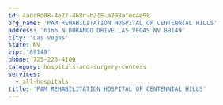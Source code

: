 ```yaml
---
id: 4adc8d08-4e27-468d-b218-a798afec4e98
org_name: 'PAM REHABILITATION HOSPITAL OF CENTENNIAL HILLS'
address: '6166 N DURANGO DRIVE LAS VEGAS NV 89149'
city: 'Las Vegas'
state: NV
zip: '89149'
phone: 725-223-4100
category: hospitals-and-surgery-centers
services:
  - all-hospitals
title: 'PAM REHABILITATION HOSPITAL OF CENTENNIAL HILLS'
---
```

